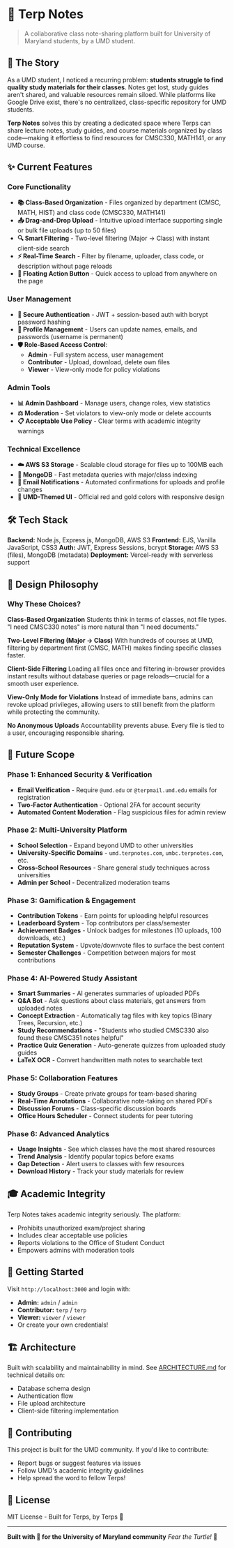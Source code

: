 # 🐢 Terp Notes

> A collaborative class note-sharing platform built for University of Maryland students, by a UMD student.

## 🎯 The Story

As a UMD student, I noticed a recurring problem: **students struggle to find quality study materials for their classes**. Notes get lost, study guides aren't shared, and valuable resources remain siloed. While platforms like Google Drive exist, there's no centralized, class-specific repository for UMD students.

**Terp Notes** solves this by creating a dedicated space where Terps can share lecture notes, study guides, and course materials organized by class code—making it effortless to find resources for CMSC330, MATH141, or any UMD course.

## ✨ Current Features

### Core Functionality
- **📚 Class-Based Organization** - Files organized by department (CMSC, MATH, HIST) and class code (CMSC330, MATH141)
- **📤 Drag-and-Drop Upload** - Intuitive upload interface supporting single or bulk file uploads (up to 50 files)
- **🔍 Smart Filtering** - Two-level filtering (Major → Class) with instant client-side search
- **⚡ Real-Time Search** - Filter by filename, uploader, class code, or description without page reloads
- **🎈 Floating Action Button** - Quick access to upload from anywhere on the page

### User Management
- **🔐 Secure Authentication** - JWT + session-based auth with bcrypt password hashing
- **👤 Profile Management** - Users can update names, emails, and passwords (username is permanent)
- **🛡️ Role-Based Access Control**:
  - **Admin** - Full system access, user management
  - **Contributor** - Upload, download, delete own files
  - **Viewer** - View-only mode for policy violations

### Admin Tools
- **📊 Admin Dashboard** - Manage users, change roles, view statistics
- **⚖️ Moderation** - Set violators to view-only mode or delete accounts
- **📋 Acceptable Use Policy** - Clear terms with academic integrity warnings

### Technical Excellence
- **☁️ AWS S3 Storage** - Scalable cloud storage for files up to 100MB each
- **💾 MongoDB** - Fast metadata queries with major/class indexing
- **📧 Email Notifications** - Automated confirmations for uploads and profile changes
- **🎨 UMD-Themed UI** - Official red and gold colors with responsive design

## 🛠️ Tech Stack

**Backend:** Node.js, Express.js, MongoDB, AWS S3
**Frontend:** EJS, Vanilla JavaScript, CSS3
**Auth:** JWT, Express Sessions, bcrypt
**Storage:** AWS S3 (files), MongoDB (metadata)
**Deployment:** Vercel-ready with serverless support

## 🚀 Design Philosophy

### Why These Choices?

**Class-Based Organization**
Students think in terms of classes, not file types. "I need CMSC330 notes" is more natural than "I need documents."

**Two-Level Filtering (Major → Class)**
With hundreds of courses at UMD, filtering by department first (CMSC, MATH) makes finding specific classes faster.

**Client-Side Filtering**
Loading all files once and filtering in-browser provides instant results without database queries or page reloads—crucial for a smooth user experience.

**View-Only Mode for Violations**
Instead of immediate bans, admins can revoke upload privileges, allowing users to still benefit from the platform while protecting the community.

**No Anonymous Uploads**
Accountability prevents abuse. Every file is tied to a user, encouraging responsible sharing.

## 🔮 Future Scope

### Phase 1: Enhanced Security & Verification
- **Email Verification** - Require `@umd.edu` or `@terpmail.umd.edu` emails for registration
- **Two-Factor Authentication** - Optional 2FA for account security
- **Automated Content Moderation** - Flag suspicious files for admin review

### Phase 2: Multi-University Platform
- **School Selection** - Expand beyond UMD to other universities
- **University-Specific Domains** - `umd.terpnotes.com`, `umbc.terpnotes.com`, etc.
- **Cross-School Resources** - Share general study techniques across universities
- **Admin per School** - Decentralized moderation teams

### Phase 3: Gamification & Engagement
- **Contribution Tokens** - Earn points for uploading helpful resources
- **Leaderboard System** - Top contributors per class/semester
- **Achievement Badges** - Unlock badges for milestones (10 uploads, 100 downloads, etc.)
- **Reputation System** - Upvote/downvote files to surface the best content
- **Semester Challenges** - Competition between majors for most contributions

### Phase 4: AI-Powered Study Assistant
- **Smart Summaries** - AI generates summaries of uploaded PDFs
- **Q&A Bot** - Ask questions about class materials, get answers from uploaded notes
- **Concept Extraction** - Automatically tag files with key topics (Binary Trees, Recursion, etc.)
- **Study Recommendations** - "Students who studied CMSC330 also found these CMSC351 notes helpful"
- **Practice Quiz Generation** - Auto-generate quizzes from uploaded study guides
- **LaTeX OCR** - Convert handwritten math notes to searchable text

### Phase 5: Collaboration Features
- **Study Groups** - Create private groups for team-based sharing
- **Real-Time Annotations** - Collaborative note-taking on shared PDFs
- **Discussion Forums** - Class-specific discussion boards
- **Office Hours Scheduler** - Connect students for peer tutoring

### Phase 6: Advanced Analytics
- **Usage Insights** - See which classes have the most shared resources
- **Trend Analysis** - Identify popular topics before exams
- **Gap Detection** - Alert users to classes with few resources
- **Download History** - Track your study materials for review

## 🎓 Academic Integrity

Terp Notes takes academic integrity seriously. The platform:
- Prohibits unauthorized exam/project sharing
- Includes clear acceptable use policies
- Reports violations to the Office of Student Conduct
- Empowers admins with moderation tools

## 🚀 Getting Started

Visit `http://localhost:3000` and login with:
- **Admin:** `admin` / `admin`
- **Contributor:** `terp` / `terp`
- **Viewer:** `viewer` / `viewer`
- Or create your own credentials!

## 🏗️ Architecture

Built with scalability and maintainability in mind. See [ARCHITECTURE.md](ARCHITECTURE.md) for technical details on:
- Database schema design
- Authentication flow
- File upload architecture
- Client-side filtering implementation

## 🤝 Contributing

This project is built for the UMD community. If you'd like to contribute:
- Report bugs or suggest features via issues
- Follow UMD's academic integrity guidelines
- Help spread the word to fellow Terps!

## 📄 License

MIT License - Built for Terps, by Terps 🐢

---

**Built with 💙 for the University of Maryland community**
*Fear the Turtle!* 🐢
